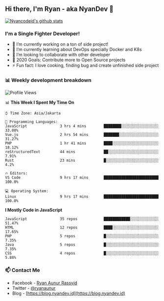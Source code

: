 ## Hi there, I'm Ryan - aka NyanDev 👋

[![Nyancodeid's github stats](https://github-readme-stats.vercel.app/api?username=nyancodeid)](https://github.com/nyancodeid/nyancodeid)

### I'm a Single Fighter Developer!
- 🔭 I’m currently working on a ton of side project!
- 🌱 I’m currently learning about DevOps specially Docker and K8s
- 👯 I’m looking to collaborate with other developer
- 🥅 2020 Goals: Contribute more to Open Source projects
- ⚡ Fun fact: I love cooking, finding bug and create unfinished side project 

### 📊 Weekly development breakdown

<!--START_SECTION:waka-->
![Profile Views](http://img.shields.io/badge/Profile%20Views-11-blue)

📊 **This Week I Spent My Time On** 

```text
⌚︎ Time Zone: Asia/Jakarta

💬 Programming Languages: 
JavaScript               3 hrs 4 mins        ████████░░░░░░░░░░░░░░░░░   33.08% 
Vue.js                   2 hrs 54 mins       ███████░░░░░░░░░░░░░░░░░░   31.27% 
PHP                      1 hr 41 mins        ████░░░░░░░░░░░░░░░░░░░░░   18.12% 
reStructuredText         44 mins             ██░░░░░░░░░░░░░░░░░░░░░░░   7.91% 
Rust                     23 mins             █░░░░░░░░░░░░░░░░░░░░░░░░   4.2%

🔥 Editors: 
VS Code                  9 hrs 17 mins       █████████████████████████   100.0%

💻 Operating System: 
Linux                    9 hrs 17 mins       █████████████████████████   100.0%

```

**I Mostly Code in JavaScript** 

```text
JavaScript               35 repos            ████████████░░░░░░░░░░░░░   51.47% 
HTML                     12 repos            ████░░░░░░░░░░░░░░░░░░░░░   17.65% 
PHP                      5 repos             █░░░░░░░░░░░░░░░░░░░░░░░░   7.35% 
Java                     5 repos             █░░░░░░░░░░░░░░░░░░░░░░░░   7.35% 
CSS                      4 repos             █░░░░░░░░░░░░░░░░░░░░░░░░   5.88%

```



<!--END_SECTION:waka-->

### 📫 Contact Me
- Facebook - [Ryan Aunur Rassyid](https://facebook.com/ryan.hac)
- Twitter - [@ryanaunur](https://twitter.com/ryanaunur)
- Blog - [https://blog.nyandev.id](https://blog.nyandev.id)
